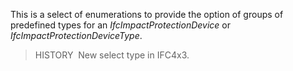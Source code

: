This is a select of enumerations to provide the option of groups of predefined types for an _IfcImpactProtectionDevice_ or _IfcImpactProtectionDeviceType_.

> HISTORY  New select type in IFC4x3.
